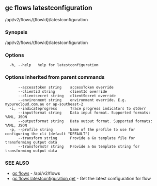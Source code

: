 ## gc flows latestconfiguration

/api/v2/flows/{flowId}/latestconfiguration

### Synopsis

/api/v2/flows/{flowId}/latestconfiguration

### Options

```
  -h, --help   help for latestconfiguration
```

### Options inherited from parent commands

```
      --accesstoken string    accessToken override
      --clientid string       clientId override
      --clientsecret string   clientSecret override
      --environment string    environment override. E.g. mypurecloud.com.au or ap-southeast-2
  -i, --indicateprogress      Trace progress indicators to stderr
      --inputformat string    Data input format. Supported formats: YAML, JSON
      --outputformat string   Data output format. Supported formats: YAML, JSON
  -p, --profile string        Name of the profile to use for configuring the cli (default "DEFAULT")
      --transform string      Provide a Go template file for transforming output data
      --transformstr string   Provide a Go template string for transforming output data
```

### SEE ALSO

* [gc flows](gc_flows.html)	 - /api/v2/flows
* [gc flows latestconfiguration get](gc_flows_latestconfiguration_get.html)	 - Get the latest configuration for flow


